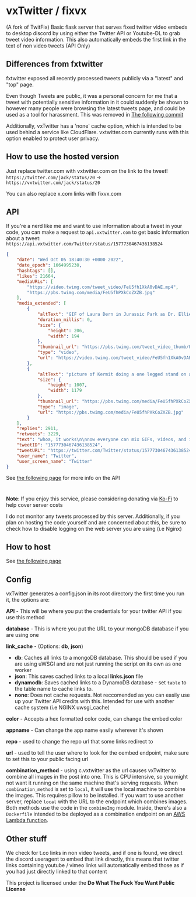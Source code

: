 # vxTwitter / fixvx
(A fork of TwitFix)
Basic flask server that serves fixed twitter video embeds to desktop discord by using either the Twitter API or Youtube-DL to grab tweet video information. This also automatically embeds the first link in the text of non video tweets (API Only)

## Differences from fxtwitter
fxtwitter exposed all recently processed tweets publicly via a "latest" and "top" page.

Even though Tweets are public, it was a personal concern for me that a tweet with potentially sensitive information in it could suddenly be shown to however many people were browsing the latest tweets page, and could be used as a tool for harassment. This was removed in [The following commit](https://github.com/dylanpdx/BetterTwitFix/commit/87ba86ba502e73ddb370bd4e5b964548d3272400#diff-a11c36d9b2d53672d6b3d781dca5bef9129159947de66bc3ffaec5fab389d80cL115)

Additionally, vxTwitter has a 'none' cache option, which is intended to be used behind a service like CloudFlare. vxtwitter.com currently runs with this option enabled to protect user privacy. 
## How to use the hosted version

Just replace twitter.com with vxtwitter.com on the link to the tweet! `https://twitter.com/jack/status/20` -> `https://vxtwitter.com/jack/status/20`

You can also replace x.com links with fixvx.com

## API
If you're a nerd like me and want to use information about a tweet in your code, you can make a request to `api.vxtwitter.com` to get basic information about a tweet:
`https://api.vxtwitter.com/Twitter/status/1577730467436138524`
```json
{
    "date": "Wed Oct 05 18:40:30 +0000 2022",
    "date_epoch": 1664995230,
    "hashtags": [],
    "likes": 21664,
    "mediaURLs": [
        "https://video.twimg.com/tweet_video/FeU5fh1XkA0vDAE.mp4",
        "https://pbs.twimg.com/media/FeU5fhPXkCoZXZB.jpg"
    ],
    "media_extended": [
        {
            "altText": "GIF of Laura Dern in Jurassic Park as Dr. Ellie Sattler taking off her sunglasses in shock",
            "duration_millis": 0,
            "size": {
                "height": 206,
                "width": 194
            },
            "thumbnail_url": "https://pbs.twimg.com/tweet_video_thumb/FeU5fh1XkA0vDAE.jpg",
            "type": "video",
            "url": "https://video.twimg.com/tweet_video/FeU5fh1XkA0vDAE.mp4"
        },
        {
            "altText": "picture of Kermit doing a one legged stand on a bicycle seat riding through the park",
            "size": {
                "height": 1007,
                "width": 1179
            },
            "thumbnail_url": "https://pbs.twimg.com/media/FeU5fhPXkCoZXZB.jpg",
            "type": "image",
            "url": "https://pbs.twimg.com/media/FeU5fhPXkCoZXZB.jpg"
        }
    ],
    "replies": 2911,
    "retweets": 3229,
    "text": "whoa, it works\n\nnow everyone can mix GIFs, videos, and images in one Tweet, available on iOS and Android https://t.co/LVVolAQPZi",
    "tweetID": "1577730467436138524",
    "tweetURL": "https://twitter.com/Twitter/status/1577730467436138524",
    "user_name": "Twitter",
    "user_screen_name": "Twitter"
}
```
See [the following page](https://github.com/dylanpdx/BetterTwitFix/blob/main/api.md) for more info on the API

#

**Note**: If you enjoy this service, please considering donating via [Ko-Fi](https://ko-fi.com/dylanpdx) to help cover server costs

I do not monitor any tweets processed by this server. Additionally, if you plan on hosting the code yourself and are concerned about this, be sure to check how to disable logging on the web server you are using (i.e Nginx)

## How to host
See [the following page](https://github.com/dylanpdx/BetterTwitFix/blob/main/hosting.md)

## Config

vxTwitter generates a config.json in its root directory the first time you run it, the options are:

**API** - This will be where you put the credentials for your twitter API if you use this method

**database** - This is where you put the URL to your mongoDB database if you are using one

**link_cache** - (Options: **db**, **json**)

- **db**: Caches all links to a mongoDB database. This should be used if you are using uWSGI and are not just running the script on its own as one worker
- **json**: This saves cached links to a local **links.json** file
- **dynamodb**: Saves cached links to a DynamoDB database - set `table` to the table name to cache links to.
- **none**: Does not cache requests. Not reccomended as you can easily use up your Twitter API credits with this. Intended for use with another cache system (i.e NGINX uwsgi_cache)

**color** - Accepts a hex formatted color code, can change the embed color

**appname** - Can change the app name easily wherever it's shown

**repo** - used to change the repo url that some links redirect to

**url** - used to tell the user where to look for the oembed endpoint, make sure to set this to your public facing url

**combination_method** - using c.vxtwitter as the url causes vxTwitter to combine all images in the post into one. This is CPU intensive, so you might not want it running on the same machine that's serving requests. When `combination_method` is set to `local`, it will use the local machine to combine the images. This requires pillow to be installed. If you want to use another server, replace `local` with the URL to the endpoint which combines images. Both methods use the code in the `combineImg` module. Inside, there's also a `Dockerfile` intended to be deployed as a combination endpoint on an [AWS Lambda function](https://docs.aws.amazon.com/lambda/latest/dg/images-create.html).

## Other stuff

We check for t.co links in non video tweets, and if one is found, we direct the discord useragent to embed that link directly, this means that twitter links containing youtube / vimeo links will automatically embed those as if you had just directly linked to that content

This project is licensed under the **Do What The Fuck You Want Public License**
